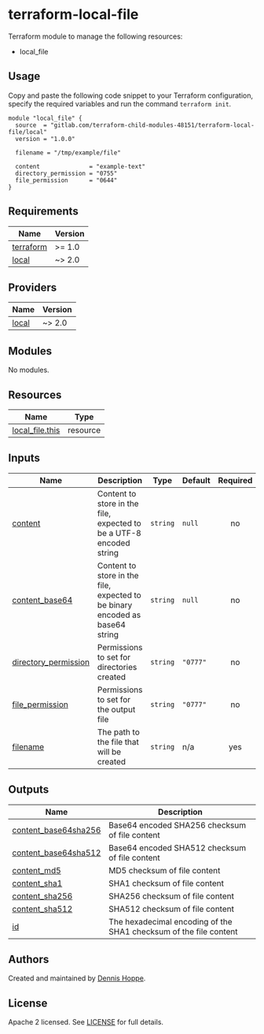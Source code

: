 # terraform-local-file

Terraform module to manage the following resources:

* local_file

## Usage

Copy and paste the following code snippet to your Terraform configuration,
specify the required variables and run the command `terraform init`.

```hcl
module "local_file" {
  source  = "gitlab.com/terraform-child-modules-48151/terraform-local-file/local"
  version = "1.0.0"

  filename = "/tmp/example/file"

  content              = "example-text"
  directory_permission = "0755"
  file_permission      = "0644"
}
```

<!-- BEGIN_TF_DOCS -->
## Requirements

| Name | Version |
|------|---------|
| <a name="requirement_terraform"></a> [terraform](#requirement\_terraform) | >= 1.0 |
| <a name="requirement_local"></a> [local](#requirement\_local) | ~> 2.0 |

## Providers

| Name | Version |
|------|---------|
| <a name="provider_local"></a> [local](#provider\_local) | ~> 2.0 |

## Modules

No modules.

## Resources

| Name | Type |
|------|------|
| [local_file.this](https://registry.terraform.io/providers/hashicorp/local/latest/docs/resources/file) | resource |

## Inputs

| Name | Description | Type | Default | Required |
|------|-------------|------|---------|:--------:|
| <a name="input_content"></a> [content](#input\_content) | Content to store in the file, expected to be a UTF-8 encoded string | `string` | `null` | no |
| <a name="input_content_base64"></a> [content\_base64](#input\_content\_base64) | Content to store in the file, expected to be binary encoded as base64 string | `string` | `null` | no |
| <a name="input_directory_permission"></a> [directory\_permission](#input\_directory\_permission) | Permissions to set for directories created | `string` | `"0777"` | no |
| <a name="input_file_permission"></a> [file\_permission](#input\_file\_permission) | Permissions to set for the output file | `string` | `"0777"` | no |
| <a name="input_filename"></a> [filename](#input\_filename) | The path to the file that will be created | `string` | n/a | yes |

## Outputs

| Name | Description |
|------|-------------|
| <a name="output_content_base64sha256"></a> [content\_base64sha256](#output\_content\_base64sha256) | Base64 encoded SHA256 checksum of file content |
| <a name="output_content_base64sha512"></a> [content\_base64sha512](#output\_content\_base64sha512) | Base64 encoded SHA512 checksum of file content |
| <a name="output_content_md5"></a> [content\_md5](#output\_content\_md5) | MD5 checksum of file content |
| <a name="output_content_sha1"></a> [content\_sha1](#output\_content\_sha1) | SHA1 checksum of file content |
| <a name="output_content_sha256"></a> [content\_sha256](#output\_content\_sha256) | SHA256 checksum of file content |
| <a name="output_content_sha512"></a> [content\_sha512](#output\_content\_sha512) | SHA512 checksum of file content |
| <a name="output_id"></a> [id](#output\_id) | The hexadecimal encoding of the SHA1 checksum of the file content |
<!-- END_TF_DOCS -->

## Authors

Created and maintained by [Dennis Hoppe](https://gitlab.com/dhoppeIT).

## License

Apache 2 licensed. See [LICENSE](LICENSE) for full details.
